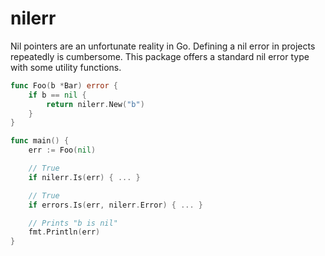 # nilerr

Nil pointers are an unfortunate reality in Go. Defining a nil error in projects repeatedly is cumbersome. This package offers a standard nil error type with some utility functions.

```go
func Foo(b *Bar) error {
    if b == nil {
        return nilerr.New("b")
    }
}

func main() {
    err := Foo(nil)

    // True
    if nilerr.Is(err) { ... }

    // True
    if errors.Is(err, nilerr.Error) { ... }

    // Prints "b is nil"
    fmt.Println(err)
}
```